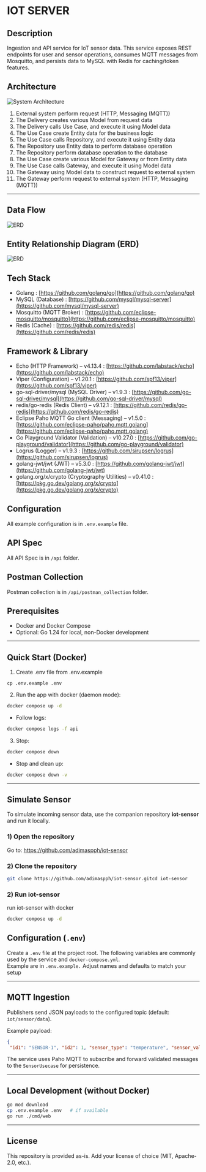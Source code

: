 # IOT SERVER

## Description

Ingestion and API service for IoT sensor data. This service exposes REST endpoints for user and sensor operations, consumes MQTT messages from Mosquitto, and persists data to MySQL with Redis for caching/token features.

## Architecture

![System Architecture](docs/architecture-diagram.png)

1. External system perform request (HTTP, Messaging (MQTT))
2. The Delivery creates various Model from request data
3. The Delivery calls Use Case, and execute it using Model data
4. The Use Case create Entity data for the business logic
5. The Use Case calls Repository, and execute it using Entity data
6. The Repository use Entity data to perform database operation
7. The Repository perform database operation to the database
8. The Use Case create various Model for Gateway or from Entity data
9. The Use Case calls Gateway, and execute it using Model data
10. The Gateway using Model data to construct request to external system
11. The Gateway perform request to external system (HTTP, Messaging (MQTT))

---  

## Data Flow

![ERD](docs/data_flow_diagram.png)

## Entity Relationship Diagram (ERD)

![ERD](docs/iot-server_erd.png)


## Tech Stack

* Golang : [https://github.com/golang/go](https://github.com/golang/go)
* MySQL (Database) : [https://github.com/mysql/mysql-server](https://github.com/mysql/mysql-server)
* Mosquitto (MQTT Broker) : [https://github.com/eclipse-mosquitto/mosquitto](https://github.com/eclipse-mosquitto/mosquitto)
* Redis (Cache) : [https://github.com/redis/redis](https://github.com/redis/redis)

## Framework & Library

* Echo (HTTP Framework) – v4.13.4 : [https://github.com/labstack/echo](https://github.com/labstack/echo)
* Viper (Configuration) – v1.20.1 : [https://github.com/spf13/viper](https://github.com/spf13/viper)
* go-sql-driver/mysql (MySQL Driver) – v1.9.3 : [https://github.com/go-sql-driver/mysql](https://github.com/go-sql-driver/mysql)
* redis/go-redis (Redis Client) – v9.12.1 : [https://github.com/redis/go-redis](https://github.com/redis/go-redis)
* Eclipse Paho MQTT Go client (Messaging) – v1.5.0 : [https://github.com/eclipse-paho/paho.mqtt.golang](https://github.com/eclipse-paho/paho.mqtt.golang)
* Go Playground Validator (Validation) – v10.27.0 : [https://github.com/go-playground/validator](https://github.com/go-playground/validator)
* Logrus (Logger) – v1.9.3 : [https://github.com/sirupsen/logrus](https://github.com/sirupsen/logrus)
* golang-jwt/jwt (JWT) – v5.3.0 : [https://github.com/golang-jwt/jwt](https://github.com/golang-jwt/jwt)
* golang.org/x/crypto (Cryptography Utilities) – v0.41.0 : [https://pkg.go.dev/golang.org/x/crypto](https://pkg.go.dev/golang.org/x/crypto)

## Configuration

All example configuration is in `.env.example` file.

## API Spec

All API Spec is in `/api` folder.

## Postman Collection

Postman collection is in `/api/postman_collection` folder.

## Prerequisites

- Docker and Docker Compose
- Optional: Go 1.24 for local, non-Docker development

---  

## Quick Start (Docker)

1. Create .env file from .env.example
```  
cp .env.example .env  
```  

2. Run the app with docker (daemon mode):

```bash  
docker compose up -d
```  

- Follow logs:

```bash  
docker compose logs -f api
```  

3. Stop:

```bash  
docker compose down
```  

- Stop and clean up:

```bash  
docker compose down -v
```  
  
---  

## Simulate Sensor

To simulate incoming sensor data, use the companion repository **iot-sensor** and run it locally.

### 1) Open the repository
Go to: https://github.com/adimaspph/iot-sensor

### 2) Clone the repository
```bash  
git clone https://github.com/adimaspph/iot-sensor.gitcd iot-sensor
```  
  
### 2) Run iot-sensor  
run iot-sensor with docker  
```bash  
docker compose up -d
```  

## Configuration (`.env`)

Create a `.env` file at the project root. The following variables are commonly used by the service and `docker-compose.yml`.  
Example are in `.env.example.` Adjust names and defaults to match your setup
  
---  

## MQTT Ingestion

Publishers send JSON payloads to the configured topic (default: `iot/sensor/data`).

Example payload:

```json  
{  
 "id1": "SENSOR-1", "id2": 1, "sensor_type": "temperature", "sensor_value": 51.5, "timestamp": "2025-08-26T19:21:10Z"}  
```  

The service uses Paho MQTT to subscribe and forward validated messages to the `SensorUsecase` for persistence.
  
---  

## Local Development (without Docker)

```bash  
go mod download
cp .env.example .env   # if available
go run ./cmd/web
```
  
---  

## License

This repository is provided as-is. Add your license of choice (MIT, Apache-2.0, etc.).
